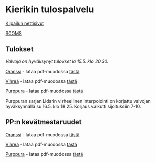 # Kierikin tulospalvelu

[Kilpailun nettisivut](https://pohjanmaa.partio.fi/nyt/kierikki/)

[SCOMS](https://havu.scoms.fi/events/kierikki-2022/kartta)

## Tulokset

*Valvoja on hyväksynyt tulokset la 15.5. klo 20.30.*

[Oranssi](./oranssi.html) - lataa pdf-muodossa [tästä](./oranssi.pdf)

[Vihreä](./vihrea.html) - lataa pdf-muodossa [tästä](./vihrea.pdf)

[Purppura](./purppura.html) - lataa pdf-muodossa [tästä](./purppura.pdf)

Purppuran sarjan Lidarin virheellinen interpolointi on korjattu valvojan hyväksynnällä su 16.5. klo 18.25. Korjaus vaikutti sijoituksiin 7-10.

## PP:n kevätmestaruudet

[Oranssi](./pp-oranssi.html) - lataa pdf-muodossa [tästä](./pp-oranssi.pdf)

[Vihreä](./pp-vihrea.html) - lataa pdf-muodossa [tästä](./pp-vihrea.pdf)

[Purppura](./pp-purppura.html) - lataa pdf-muodossa [tästä](./pp-purppura.pdf)




